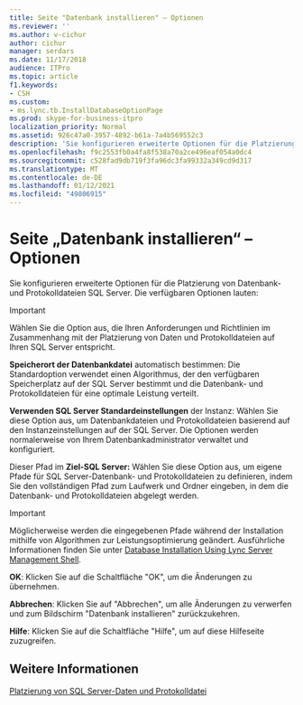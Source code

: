 ```yaml
---
title: Seite "Datenbank installieren" – Optionen
ms.reviewer: ''
ms.author: v-cichur
author: cichur
manager: serdars
ms.date: 11/17/2018
audience: ITPro
ms.topic: article
f1.keywords:
- CSH
ms.custom:
- ms.lync.tb.InstallDatabaseOptionPage
ms.prod: skype-for-business-itpro
localization_priority: Normal
ms.assetid: 926c47a0-3957-4892-b61a-7a4b569552c3
description: 'Sie konfigurieren erweiterte Optionen für die Platzierung von Datenbank- und Protokolldateien SQL Server. Die verfügbaren Optionen lauten:'
ms.openlocfilehash: f9c2553fb0a4fa8f538a70a2ce496eaf054a0dc4
ms.sourcegitcommit: c528fad9db719f3fa96dc3fa99332a349cd9d317
ms.translationtype: MT
ms.contentlocale: de-DE
ms.lasthandoff: 01/12/2021
ms.locfileid: "49806915"
---
```

# <a name="install-database-options-page"></a>Seite „Datenbank installieren“ – Optionen

Sie konfigurieren erweiterte Optionen für die Platzierung von Datenbank- und Protokolldateien SQL Server. Die verfügbaren Optionen lauten:

> [!IMPORTANT]
> Wählen Sie die Option aus, die Ihren Anforderungen und Richtlinien im Zusammenhang mit der Platzierung von Daten und Protokolldateien auf Ihren SQL Server entspricht.

 **Speicherort der Datenbankdatei** automatisch bestimmen: Die Standardoption verwendet einen Algorithmus, der den verfügbaren Speicherplatz auf der SQL Server bestimmt und die Datenbank- und Protokolldateien für eine optimale Leistung verteilt.

 **Verwenden SQL Server Standardeinstellungen** der Instanz: Wählen Sie diese Option aus, um Datenbankdateien und Protokolldateien basierend auf den Instanzeinstellungen auf der SQL Server. Die Optionen werden normalerweise von Ihrem Datenbankadministrator verwaltet und konfiguriert.

 Dieser Pfad im **Ziel-SQL Server:** Wählen Sie diese Option aus, um eigene Pfade für SQL Server-Datenbank- und Protokolldateien zu definieren, indem Sie den vollständigen Pfad zum Laufwerk und Ordner eingeben, in dem die Datenbank- und Protokolldateien abgelegt werden.

> [!IMPORTANT]
> Möglicherweise werden die eingegebenen Pfade während der Installation mithilfe von Algorithmen zur Leistungsoptimierung geändert. Ausführliche Informationen finden Sie unter [Database Installation Using Lync Server Management Shell](https://technet.microsoft.com/library/c90a6449-4dd5-4b18-b21c-ea2c2a64dc3c.aspx).

 **OK**: Klicken Sie auf die Schaltfläche "OK", um die Änderungen zu übernehmen.

 **Abbrechen**: Klicken Sie auf "Abbrechen", um alle Änderungen zu verwerfen und zum Bildschirm "Datenbank installieren" zurückzukehren.

 **Hilfe**: Klicken Sie auf die Schaltfläche "Hilfe", um auf diese Hilfeseite zuzugreifen.

## <a name="see-also"></a>Weitere Informationen

[Platzierung von SQL Server-Daten und Protokolldatei](https://technet.microsoft.com/library/67aa525b-8aa3-474f-827e-8e1d4697f30f.aspx)
